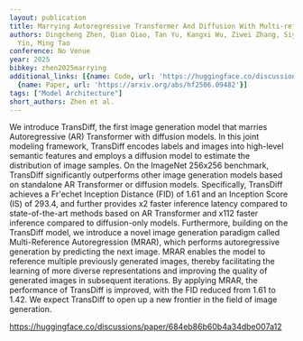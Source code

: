 ```yaml
---
layout: publication
title: Marrying Autoregressive Transformer And Diffusion With Multi-reference Autoregression
authors: Dingcheng Zhen, Qian Qiao, Tan Yu, Kangxi Wu, Ziwei Zhang, Siyuan Liu, Shunshun
  Yin, Ming Tao
conference: No Venue
year: 2025
bibkey: zhen2025marrying
additional_links: [{name: Code, url: 'https://huggingface.co/discussions/paper/684eb86b60b4a34dbe007a12'},
  {name: Paper, url: 'https://arxiv.org/abs/hf2506.09482'}]
tags: ["Model Architecture"]
short_authors: Zhen et al.
---
```

We introduce TransDiff, the first image generation model that marries Autoregressive (AR) Transformer with diffusion models. In this joint modeling framework, TransDiff encodes labels and images into high-level semantic features and employs a diffusion model to estimate the distribution of image samples. On the ImageNet 256x256 benchmark, TransDiff significantly outperforms other image generation models based on standalone AR Transformer or diffusion models. Specifically, TransDiff achieves a Fr\'echet Inception Distance (FID) of 1.61 and an Inception Score (IS) of 293.4, and further provides x2 faster inference latency compared to state-of-the-art methods based on AR Transformer and x112 faster inference compared to diffusion-only models. Furthermore, building on the TransDiff model, we introduce a novel image generation paradigm called Multi-Reference Autoregression (MRAR), which performs autoregressive generation by predicting the next image. MRAR enables the model to reference multiple previously generated images, thereby facilitating the learning of more diverse representations and improving the quality of generated images in subsequent iterations. By applying MRAR, the performance of TransDiff is improved, with the FID reduced from 1.61 to 1.42. We expect TransDiff to open up a new frontier in the field of image generation.

https://huggingface.co/discussions/paper/684eb86b60b4a34dbe007a12
